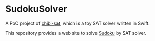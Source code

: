 # SudokuSolver

A PoC project of [chibi-sat](https://github.com/kateinoigakukun/chibi-sat), which is a toy SAT solver written in Swift.

This repository provides a web site to solve [Sudoku](https://en.wikipedia.org/wiki/Sudoku) by SAT solver.
